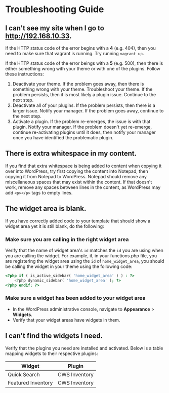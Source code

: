 # Troubleshooting Guide

## I can't see my site when I go to http://192.168.10.33.
If the HTTP status code of the error begins with a **4** (e.g. 404), then you need to make sure that vagrant is running. Try running `vagrant up`.

If the HTTP status code of the error beings with a **5** (e.g. 500), then there is either something wrong with your theme or with one of the plugins. Follow these instructions:

1. Deactivate your theme. If the problem goes away, then there is something wrong with your theme. Troubleshoot your theme. If the problem persists, then it is most likely a plugin issue. Continue to the next step.
2. Deactivate all of your plugins. If the problem persists, then there is a larger issue. Notify your manager. If the problem goes away, continue to the next step.
3. Activate a plugin. If the problem re-emerges, the issue is with that plugin. Notify your manager. If the problem doesn't yet re-emerge, continue re-activating plugins until it does, then notify your manager once you have identified the problematic plugin.

## There is extra whitespace in my content.
If you find that extra whitespace is being added to content when copying it over into WordPress, try first copying the content into Notepad, then copying it from Notepad to WordPress. Notepad should remove any miscellaneous spaces that may exist within the content. If that doesn't work, remove any spaces between lines in the content, as WordPress may add `<p></p>` tags to empty lines.

## The widget area is blank.
If you have correctly added code to your template that should show a widget area yet it is still blank, do the following:
### Make sure you are calling in the right widget area
Verify that the name of widget area's `id` matches the `id` you are using when you are calling the widget. For example, if, in your functions.php file, you are registering the widget area using the `id` of `home_widget_area`, you should be calling the widget in your theme using the following code:
```php
<?php if ( is_active_sidebar( 'home_widget_area' ) ) : ?>
    <?php dynamic_sidebar( 'home_widget_area' ); ?>
<?php endif; ?>
```
### Make sure a widget has been added to your widget area
* In the WordPress administrative console, navigate to **Appearance** > **Widgets**.
* Verify that your widget areas have widgets in them.

## I can't find the widgets I need.
Verify that the plugins you need are installed and activated. Below is a table mapping widgets to their respective plugins:

| Widget | Plugin |
| ------ | ------ |
| Quick Search | CWS Inventory |
| Featured Inventory | CWS Inventory |